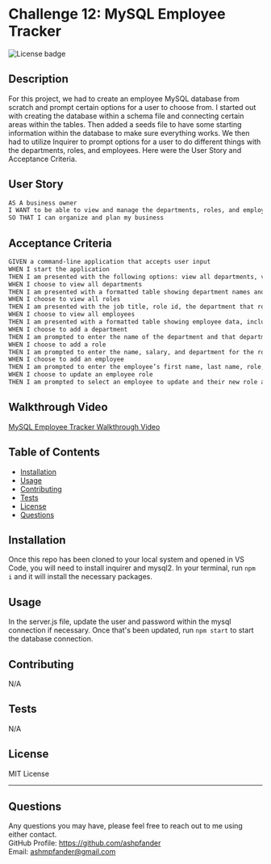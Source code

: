 # Challenge 12: MySQL Employee Tracker
![License badge](https://img.shields.io/badge/license-MIT_License-blue)

## Description

For this project, we had to create an employee MySQL database from scratch and prompt certain options for a user to choose from. I started out with creating the database within a schema file and connecting certain areas within the tables. Then added a seeds file to have some starting information within the database to make sure everything works. We then had to utilize Inquirer to prompt options for a user to do different things with the departments, roles, and employees. Here were the User Story and Acceptance Criteria.

## User Story

```md
AS A business owner
I WANT to be able to view and manage the departments, roles, and employees in my company
SO THAT I can organize and plan my business
```

## Acceptance Criteria

```md
GIVEN a command-line application that accepts user input
WHEN I start the application
THEN I am presented with the following options: view all departments, view all roles, view all employees, add a department, add a role, add an employee, and update an employee role
WHEN I choose to view all departments
THEN I am presented with a formatted table showing department names and department ids
WHEN I choose to view all roles
THEN I am presented with the job title, role id, the department that role belongs to, and the salary for that role
WHEN I choose to view all employees
THEN I am presented with a formatted table showing employee data, including employee ids, first names, last names, job titles, departments, salaries, and managers that the employees report to
WHEN I choose to add a department
THEN I am prompted to enter the name of the department and that department is added to the database
WHEN I choose to add a role
THEN I am prompted to enter the name, salary, and department for the role and that role is added to the database
WHEN I choose to add an employee
THEN I am prompted to enter the employee’s first name, last name, role, and manager, and that employee is added to the database
WHEN I choose to update an employee role
THEN I am prompted to select an employee to update and their new role and this information is updated in the database
```

## Walkthrough Video
[MySQL Employee Tracker Walkthrough Video](https://drive.google.com/file/d/1JqY6gRVFbjyb0xG1SnNXuv5Egx590Ib-/view)

## Table of Contents

- [Installation](#installation)
- [Usage](#usage)
- [Contributing](#contributing)
- [Tests](#tests)
- [License](#license)
- [Questions](#questions)

## Installation

Once this repo has been cloned to your local system and opened in VS Code, you will need to install inquirer and mysql2. In your terminal, run `npm i` and it will install the necessary packages.

## Usage

In the server.js file, update the user and password within the mysql connection if necessary. Once that's been updated, run `npm start` to start the database connection.

## Contributing

N/A

## Tests

N/A

## License
MIT License

---

## Questions

Any questions you may have, please feel free to reach out to me using either contact.<br>
GitHub Profile: https://github.com/ashpfander<br>
Email: ashmpfander@gmail.com